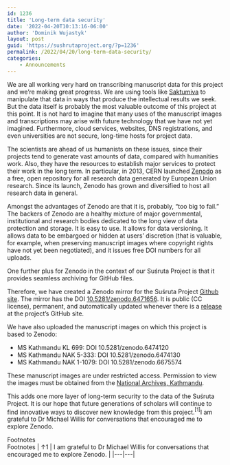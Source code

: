 ```yaml
---
id: 1236
title: 'Long-term data security'
date: '2022-04-20T10:13:16-06:00'
author: 'Dominik Wujastyk'
layout: post
guid: 'https://sushrutaproject.org/?p=1236'
permalink: /2022/04/20/long-term-data-security/
categories:
    - Announcements
---
```


We are all working very hard on transcribing manuscript data for this project and we’re making great progress. We are using tools like [Saktumiva](http://saktumiva.org) to manipulate that data in ways that produce the intellectual results we seek. But the data itself is probably the most valuable outcome of this project at this point. It is not hard to imagine that many uses of the manuscript images and transcriptions may arise with future technology that we have not yet imagined. Furthermore, cloud services, websites, DNS registrations, and even universities are not secure, long-time hosts for project data.

The scientists are ahead of us humanists on these issues, since their projects tend to generate vast amounts of data, compared with humanities work. Also, they have the resources to establish major services to protect their work in the long term. In particular, in 2013, CERN launched [Zenodo](http://zenodo.org) as a free, open repository for all research data generated by European Union research. Since its launch, Zenodo has grown and diversified to host all research data in general.

Amongst the advantages of Zenodo are that it is, probably, “too big to fail.” The backers of Zenodo are a healthy mixture of major governmental, institutional and research bodies dedicated to the long view of data protection and storage. It is easy to use. It allows for data versioning. It allows data to be embargoed or hidden at users’ discretion (that is valuable, for example, when preserving manuscript images where copyright rights have not yet been negotiated), and it issues free DOI numbers for all uploads.

One further plus for Zenodo in the context of our Suśruta Project is that it provides seamless archiving for GitHub files.

Therefore, we have created a Zenodo mirror for the Suśruta Project [Github site](http://github.com/wujastyk/sushrutaproject). The mirror has the DOI [10.5281/zenodo.6471656](https://doi.org/10.5281/zenodo.6471656). It is public (CC license), permanent, and automatically updated whenever there is a [release](https://docs.github.com/en/repositories/releasing-projects-on-github/managing-releases-in-a-repository) at the project’s GitHub site.

We have also uploaded the manuscript images on which this project is based to Zenodo:

- MS Kathmandu KL 699: DOI 10.5281/zenodo.6474120
- MS Kathmandu NAK 5-333: DOI 10.5281/zenodo.6474130
- MS Kathmandu NAK 1-1079: DOI 10.5281/zenodo.6675574

These manuscript images are under restricted access. Permission to view the images must be obtained from the [National Archives, Kathmandu](http://narchives.gov.np/).

This adds one more layer of long-term security to the data of the Suśruta Project. It is our hope that future generations of scholars will continue to find innovative ways to discover new knowledge from this project.<span class="footnote_referrer"><a onclick="footnote_moveToReference_1236_36('footnote_plugin_reference_1236_36_1');" onkeypress="footnote_moveToReference_1236_36('footnote_plugin_reference_1236_36_1');" role="button" tabindex="0"><sup class="footnote_plugin_tooltip_text" id="footnote_plugin_tooltip_1236_36_1">\[1\]</sup></a><span class="footnote_tooltip" id="footnote_plugin_tooltip_text_1236_36_1">I am grateful to Dr Michael Willis for conversations that encouraged me to explore Zenodo.</span></span><script type="text/javascript"> jQuery('#footnote_plugin_tooltip_1236_36_1').tooltip({ tip: '#footnote_plugin_tooltip_text_1236_36_1', tipClass: 'footnote_tooltip', effect: 'fade', predelay: 0, fadeInSpeed: 200, delay: 400, fadeOutSpeed: 200, position: 'top center', relative: true, offset: [-7, 0], });</script>

<div class="speaker-mute footnotes_reference_container"><div class="footnote_container_prepare"><span class="footnote_reference_container_label pointer" onclick="footnote_expand_collapse_reference_container_1236_36();" role="button" tabindex="0">Footnotes</span><span class="footnote_reference_container_collapse_button" onclick="footnote_expand_collapse_reference_container_1236_36();" role="button" style="display: none;" tabindex="0">\[<a id="footnote_reference_container_collapse_button_1236_36">+</a>\]</span>

</div><div id="footnote_references_container_1236_36" style="">Footnotes
| <a class="footnote_backlink" id="footnote_plugin_reference_1236_36_1"><span class="footnote_index_arrow">↑</span>1</a> | I am grateful to Dr Michael Willis for conversations that encouraged me to explore Zenodo. |
|---|---|

 </div></div><script type="text/javascript"> function footnote_expand_reference_container_1236_36() { jQuery('#footnote_references_container_1236_36').show(); jQuery('#footnote_reference_container_collapse_button_1236_36').text('−'); } function footnote_collapse_reference_container_1236_36() { jQuery('#footnote_references_container_1236_36').hide(); jQuery('#footnote_reference_container_collapse_button_1236_36').text('+'); } function footnote_expand_collapse_reference_container_1236_36() { if (jQuery('#footnote_references_container_1236_36').is(':hidden')) { footnote_expand_reference_container_1236_36(); } else { footnote_collapse_reference_container_1236_36(); } } function footnote_moveToReference_1236_36(p_str_TargetID) { footnote_expand_reference_container_1236_36(); var l_obj_Target = jQuery('#' + p_str_TargetID); if (l_obj_Target.length) { jQuery( 'html, body' ).delay( 0 ); jQuery('html, body').animate({ scrollTop: l_obj_Target.offset().top - window.innerHeight * 0.2 }, 380); } } function footnote_moveToAnchor_1236_36(p_str_TargetID) { footnote_expand_reference_container_1236_36(); var l_obj_Target = jQuery('#' + p_str_TargetID); if (l_obj_Target.length) { jQuery( 'html, body' ).delay( 0 ); jQuery('html, body').animate({ scrollTop: l_obj_Target.offset().top - window.innerHeight * 0.2 }, 380); } }</script>
